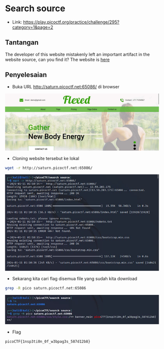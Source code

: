 # Search source
- Link: https://play.picoctf.org/practice/challenge/295?category=1&page=2

## Tantangan
The developer of this website mistakenly left an important artifact in the website source, can you find it?
The website is [here](http://saturn.picoctf.net:65086/)

## Penyelesaian
- Buka URL http://saturn.picoctf.net:65086/ di browser

![alt text](https://github.com/rahardian-dwi-saputra/picoCTF-writeup/blob/main/Web%20Exploitations/Search%20source/assets/search%20source%201.JPG)

- Cloning website tersebut ke lokal
```sh
wget -r http://saturn.picoctf.net:65086/
```

![alt text](https://github.com/rahardian-dwi-saputra/picoCTF-writeup/blob/main/Web%20Exploitations/Search%20source/assets/search%20source%202.JPG)

- Sekarang kita cari flag disemua file yang sudah kita download
```sh
grep -R pico saturn.picoctf.net:65086
```

![alt text](https://github.com/rahardian-dwi-saputra/picoCTF-writeup/blob/main/Web%20Exploitations/Search%20source/assets/search%20source%203.JPG)

- Flag
```sh
picoCTF{1nsp3ti0n_0f_w3bpag3s_587d12b8}
```